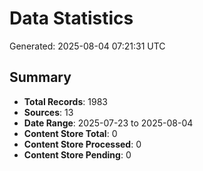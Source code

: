 # Data Statistics

Generated: 2025-08-04 07:21:31 UTC

## Summary

- **Total Records**: 1983
- **Sources**: 13
- **Date Range**: 2025-07-23 to 2025-08-04
- **Content Store Total**: 0
- **Content Store Processed**: 0
- **Content Store Pending**: 0
